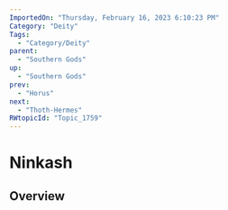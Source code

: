 ```yaml
---
ImportedOn: "Thursday, February 16, 2023 6:10:23 PM"
Category: "Deity"
Tags:
  - "Category/Deity"
parent:
  - "Southern Gods"
up:
  - "Southern Gods"
prev:
  - "Horus"
next:
  - "Thoth-Hermes"
RWtopicId: "Topic_1759"
---
```

# Ninkash
## Overview
